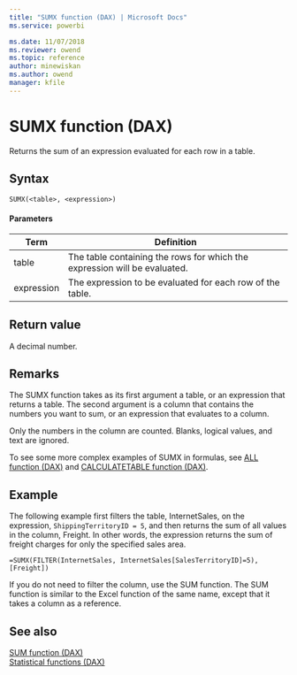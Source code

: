```yaml
---
title: "SUMX function (DAX) | Microsoft Docs"
ms.service: powerbi 

ms.date: 11/07/2018
ms.reviewer: owend
ms.topic: reference
author: minewiskan
ms.author: owend
manager: kfile
---
```

# SUMX function (DAX)
Returns the sum of an expression evaluated for each row in a table.  
  
## Syntax  
  
```dax
SUMX(<table>, <expression>)  
```
  
#### Parameters  
  
|Term|Definition|  
|--------|--------------|  
|table|The table containing the rows for which the expression will be evaluated.|  
|expression|The expression to be evaluated for each row of the table.|  
  
## Return value  
A decimal number.  
  
## Remarks  
The SUMX function takes as its first argument a table, or an expression that returns a table. The second argument is a column that contains the numbers you want to sum, or an expression that evaluates to a column.  
  
Only the numbers in the column are counted. Blanks, logical values, and text are ignored.  
  
To see some more complex examples of SUMX in formulas, see [ALL function &#40;DAX&#41;](all-function-dax.md) and [CALCULATETABLE function &#40;DAX&#41;](calculatetable-function-dax.md).  
  
## Example  
The following example first filters the table, InternetSales, on the expression, `ShippingTerritoryID = 5`, and then returns the sum of all values in the column, Freight. In other words, the expression returns the sum of freight charges for only the specified sales area.  
  
```dax
=SUMX(FILTER(InternetSales, InternetSales[SalesTerritoryID]=5),[Freight])  
```

If you do not need to filter the column, use the SUM function. The SUM function is similar to the Excel function of the same name, except that it takes a column as a reference.  
  
## See also  
[SUM function &#40;DAX&#41;](sum-function-dax.md)  
[Statistical functions &#40;DAX&#41;](statistical-functions-dax.md)  
  
